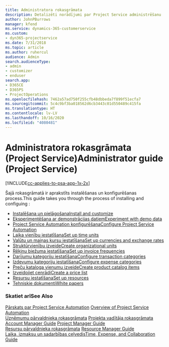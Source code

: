 ```yaml
---
title: Administratora rokasgrāmata
description: Detalizēti norādījumi par Project Service administrēšanu
author: JohnPBurrows
manager: kfend
ms.service: dynamics-365-customerservice
ms.custom:
- dyn365-projectservice
ms.date: 7/31/2018
ms.topic: article
ms.author: ruhercul
audience: Admin
search.audienceType:
- admin
- customizer
- enduser
search.app:
- D365CE
- D365PS
- ProjectOperations
ms.openlocfilehash: 7462a57ad750f255cfb48dbbeda7f899f51ecfa7
ms.sourcegitcommit: 5c4c9bf3ba018562d6cb3443c01d550489c415fa
ms.translationtype: HT
ms.contentlocale: lv-LV
ms.lasthandoff: 10/16/2020
ms.locfileid: "4080481"
---
```

# <a name="administrator-guide-project-service"></a><span data-ttu-id="a18c4-103">Administratora rokasgrāmata (Project Service)</span><span class="sxs-lookup"><span data-stu-id="a18c4-103">Administrator guide (Project Service)</span></span>

[!INCLUDE[cc-applies-to-psa-app-1x-2x](../includes/cc-applies-to-psa-app-1x-2x.md)]

<span data-ttu-id="a18c4-104">Šajā rokasgrāmatā ir aprakstīts instalēšanas un konfigurēšanas process.</span><span class="sxs-lookup"><span data-stu-id="a18c4-104">This guide takes you through the process of installing and configuing :</span></span>  
  
- [<span data-ttu-id="a18c4-105">Instalēšana un pielāgošana</span><span class="sxs-lookup"><span data-stu-id="a18c4-105">Install and customize</span></span>](install-customize.md)
- [<span data-ttu-id="a18c4-106">Eksperimentēšana ar demonstrācijas datiem</span><span class="sxs-lookup"><span data-stu-id="a18c4-106">Experiment with demo data</span></span>](use-demo-data.md)
- [<span data-ttu-id="a18c4-107">Project Service Automation konfigurēšana</span><span class="sxs-lookup"><span data-stu-id="a18c4-107">Configure Project Service Automation</span></span>](configure.md)
- [<span data-ttu-id="a18c4-108">Laika vienību iestatīšana</span><span class="sxs-lookup"><span data-stu-id="a18c4-108">Set up time units</span></span>](set-up-time-units.md)
- [<span data-ttu-id="a18c4-109">Valūtu un maiņas kursu iestatīšana</span><span class="sxs-lookup"><span data-stu-id="a18c4-109">Set up currencies and exchange rates</span></span>](set-up-currencies-exchange-rates.md)
- [<span data-ttu-id="a18c4-110">Struktūrvienību izveide</span><span class="sxs-lookup"><span data-stu-id="a18c4-110">Create organizational units</span></span>](create-organizational-units.md)
- [<span data-ttu-id="a18c4-111">Rēķinu biežuma iestatīšana</span><span class="sxs-lookup"><span data-stu-id="a18c4-111">Set up invoice frequencies</span></span>](set-up-invoice-frequencies.md)
- [<span data-ttu-id="a18c4-112">Darījumu kategoriju iestatīšana</span><span class="sxs-lookup"><span data-stu-id="a18c4-112">Configure transaction categories</span></span>](configure-transaction-categories.md)
- [<span data-ttu-id="a18c4-113">Izdevumu kategoriju iestatīšana</span><span class="sxs-lookup"><span data-stu-id="a18c4-113">Configure expense categories</span></span>](configure-expense-categories.md)
- [<span data-ttu-id="a18c4-114">Preču kataloga vienumu izveide</span><span class="sxs-lookup"><span data-stu-id="a18c4-114">Create product catalog items</span></span>](create-product-catalog-items.md)
- [<span data-ttu-id="a18c4-115">Izveidojiet cenrādi</span><span class="sxs-lookup"><span data-stu-id="a18c4-115">Create a price list</span></span>](create-price-list.md)
- [<span data-ttu-id="a18c4-116">Resursu iestatīšana</span><span class="sxs-lookup"><span data-stu-id="a18c4-116">Set up resources</span></span>](set-up-resources.md)
- [<span data-ttu-id="a18c4-117">Tehniskie dokumenti</span><span class="sxs-lookup"><span data-stu-id="a18c4-117">White papers</span></span>](white-papers.md)
  
### <a name="see-also"></a><span data-ttu-id="a18c4-118">Skatiet arī</span><span class="sxs-lookup"><span data-stu-id="a18c4-118">See Also</span></span>  
 <span data-ttu-id="a18c4-119">[Pārskats par Project Service Automation](../psa/overview.md)  </span><span class="sxs-lookup"><span data-stu-id="a18c4-119">[Overview of Project Service Automation](../psa/overview.md)  </span></span>  
 <span data-ttu-id="a18c4-120">[Uzņēmumu pārvaldnieka rokasgrāmata](../psa/account-manager-guide.md) [Projekta vadītāja rokasgrāmata](../psa/project-manager-guide.md) </span><span class="sxs-lookup"><span data-stu-id="a18c4-120">[Account Manager Guide](../psa/account-manager-guide.md) [Project Manager Guide](../psa/project-manager-guide.md) </span></span>  
 <span data-ttu-id="a18c4-121">[Resursu pārvaldnieka rokasgrāmata](../psa/resource-manager-guide.md) </span><span class="sxs-lookup"><span data-stu-id="a18c4-121">[Resource Manager Guide](../psa/resource-manager-guide.md) </span></span>  
 [<span data-ttu-id="a18c4-122">Laika, izmaksu un sadarbības ceļvedis</span><span class="sxs-lookup"><span data-stu-id="a18c4-122">Time, Expense, and Collaboration Guide</span></span>](../psa/time-expense-collaboration-guide.md)
